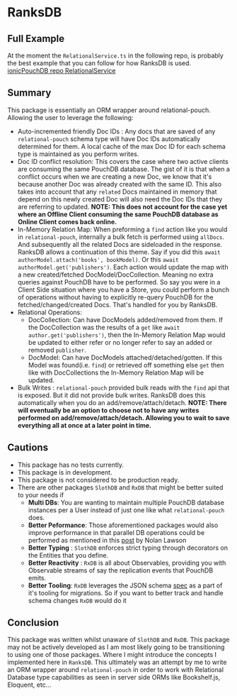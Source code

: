 # RanksDB
## Full Example
At the moment the `RelationalService.ts` in the following repo, is probably the best example that you can follow for how RanksDB is used.
[ionicPouchDB repo RelationalService](https://github.com/509dave16/ionicPouchDB/blob/master/src/services/relational.service.ts)

## Summary
This package is essentially an ORM wrapper around relational-pouch. Allowing the user to leverage the following:
- Auto-incremented friendly Doc IDs : Any docs that are saved of any `relational-pouch` schema type will have Doc IDs automatically determined for them. A local cache of the max Doc ID for each schema type is maintained as you perform writes.
- Doc ID conflict resolution: This covers the case where two active clients are consuming the same PouchDB database. The gist of it is that when a conflict occurs when we are creating a new Doc, we know that it's because another Doc was already created with the same ID. This also takes into account that any `related` Docs maintained in memory that depend on this newly created Doc will also need the Doc IDs that they are referring to updated. **NOTE: This does not account  for the case yet where an Offline Client consuming the same PouchDB database as Online Client comes back online.**
- In-Memory Relation Map: When preforming a `find` action like you would in `relational-pouch`, internally a bulk fetch is performed using `allDocs`. And subsequently all the related Docs are sideloaded in the response. RanksDB allows a continuation of this theme. Say if you did this `await authorModel.attach('books', bookModel)`. Or this `await authorModel.get('publishers')`. Each action would update the map with a new created/fetched DocModel/DocCollection. Meaning no extra queries against PouchDB have to be performed.  So say you were in a Client Side situation where you have a Store, you could perform a bunch of operations without having to explicitly re-query PouchDB for the fetched/changed/created Docs. That's handled for you by RanksDB.
- Relational Operations:
  - DocCollection: Can have DocModels added/removed from them. If the DocCollection was the results of a `get` like `await author.get('publishers')`,  then the In-Memory Relation Map would be  updated to either refer or no longer refer to say an added or removed `publisher`.
  - DocModel: Can have DocModels attached/detached/gotten. If this Model was found(i.e. `find`) or retrieved off something else `get` then like with DocCollections the In-Memory Relation  Map will be updated.
- Bulk Writes : `relational-pouch` provided bulk reads with the `find` api that is exposed. But it did not provide bulk writes. RanksDB does this automatically when you do an add/remove/attach/detach. **NOTE: There will eventually be an option to choose not to have any writes performed on add/remove/attach/detach. Allowing you to wait to save everything all at once at a later point in time.**
## Cautions
- This package has no tests currently.
- This package is in development.
- This package is not considered to be production ready.
- There are other packages `SlothDB` and `RxDB` that might be better suited to your needs if
  - **Multi DBs**: You are wanting to maintain multiple PouchDB database instances per a User instead of just one like what `relational-pouch` does.
  - **Better Peformance**: Those aforementioned packages would also improve performance in that parallel DB operations could be performed as mentioned in this [post](https://nolanlawson.com/2016/02/08/how-to-think-about-databases/) by Nolan Lawson
  - **Better Typing** : `SlothDB` enforces strict typing through decorators on the Entities that you define.
  - **Better Reactivity** : `RxDB` is all about Observables, providing you with Observable streams of say the replication events that PouchDB emits.
  - **Better Tooling**: `RxDB` leverages the JSON schema [spec](http://json-schema.org/) as a part of it's tooling for migrations. So if you want to better track and handle schema changes `RxDB` would do it
  
## Conclusion
This package was written whilst unaware of `SlothDB` and `RxDB`. This package may not be actively developed as I am most likely going to be transitioning to using one of those packages. Where I might introduce the concepts I implemented here in `RanksDB`.  This ultimately was an attempt by me to write an ORM wrapper around `relational-pouch` in order to work with Relational Database type capabilities as seen in server  side ORMs like Bookshelf.js, Eloquent, etc...